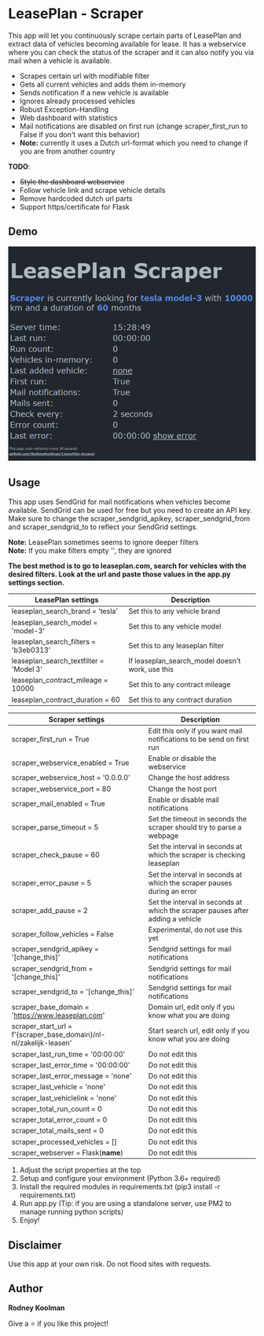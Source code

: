 # LeasePlan - Scraper

This app will let you continuously scrape certain parts of LeasePlan and extract data of vehicles becoming available for lease.
It has a webservice where you can check the status of the scraper and it can also notify you via mail when a vehicle is available.

- Scrapes certain url with modifiable filter
- Gets all current vehicles and adds them in-memory
- Sends notification if a new vehicle is available
- Ignores already processed vehicles
- Robust Exception-Handling
- Web dashboard with statistics
- Mail notifications are disabled on first run (change scraper_first_run to False if you don't want this behavior)
- **Note:** currently it uses a Dutch url-format which you need to change if you are from another country

**TODO**:
- ~~Style the dashboard webservice~~
- Follow vehicle link and scrape vehicle details
- Remove hardcoded dutch url parts
- Support https/certificate for Flask

## Demo

![demo](/demo/demo-scraper.gif)

## Usage

This app uses SendGrid for mail notifications when vehicles become available. SendGrid can be used for free but you need to create an API key.
Make sure to change the scraper_sendgrid_apikey, scraper_sendgrid_from and scraper_sendgrid_to to reflect your SendGrid settings.

**Note:** LeasePlan sometimes seems to ignore deeper filters  
**Note:** If you make filters empty '', they are ignored  

**The best method is to go to leaseplan.com, search for vehicles with the desired filters. Look at the url and paste those values in the app.py settings section.**

| LeasePlan settings | Description |
| --- | --- |
| leaseplan_search_brand = 'tesla' | Set this to any vehicle brand |
| leaseplan_search_model = 'model-3' | Set this to any vehicle model |
| leaseplan_search_filters = 'b3eb0313' | Set this to any leaseplan filter |
| leaseplan_search_textfilter = 'Model 3' | If leaseplan_search_model doesn't work, use this |
| leaseplan_contract_mileage = 10000 | Set this to any contract mileage |
| leaseplan_contract_duration = 60 | Set this to any contract duration |
  
  
| Scraper settings | Description |
| --- | --- |
| scraper_first_run = True | Edit this only if you want mail notifications to be send on first run |
| scraper_webservice_enabled = True | Enable or disable the webservice |
| scraper_webservice_host = '0.0.0.0' | Change the host address |
| scraper_webservice_port = 80 | Change the host port |
| scraper_mail_enabled = True | Enable or disable mail notifications |
| scraper_parse_timeout = 5 | Set the timeout in seconds the scraper should try to parse a webpage |
| scraper_check_pause = 60 | Set the interval in seconds at which the scraper is checking leaseplan |
| scraper_error_pause = 5 | Set the interval in seconds at which the scraper pauses during an error |
| scraper_add_pause = 2 | Set the interval in seconds at which the scraper pauses after adding a vehicle |
| scraper_follow_vehicles = False | Experimental, do not use this yet |
| scraper_sendgrid_apikey = '[change_this]' | Sendgrid settings for mail notifications |
| scraper_sendgrid_from = '[change_this]' | Sendgrid settings for mail notifications |
| scraper_sendgrid_to = '[change_this]' | Sendgrid settings for mail notifications |
| scraper_base_domain = 'https://www.leaseplan.com' | Domain url, edit only if you know what you are doing |
| scraper_start_url = f'{scraper_base_domain}/nl-nl/zakelijk-leasen' | Start search url, edit only if you know what you are doing |
| scraper_last_run_time = '00:00:00' | Do not edit this |
| scraper_last_error_time = '00:00:00' | Do not edit this |
| scraper_last_error_message = 'none' | Do not edit this |
| scraper_last_vehicle = 'none' | Do not edit this |
| scraper_last_vehiclelink = 'none' | Do not edit this |
| scraper_total_run_count = 0 | Do not edit this |
| scraper_total_error_count = 0 | Do not edit this |
| scraper_total_mails_sent = 0 | Do not edit this |
| scraper_processed_vehicles = [] | Do not edit this |
| scraper_webserver = Flask(__name__) | Do not edit this |

1. Adjust the script properties at the top
2. Setup and configure your environment (Python 3.6+ required)
3. Install the required modules in requirements.txt (pip3 install -r requirements.txt)
4. Run app.py (Tip: if you are using a standalone server, use PM2 to manage running python scripts)
6. Enjoy!

## Disclaimer

Use this app at your own risk. Do not flood sites with requests.

## Author

**Rodney Koolman**

Give a ⭐️ if you like this project!